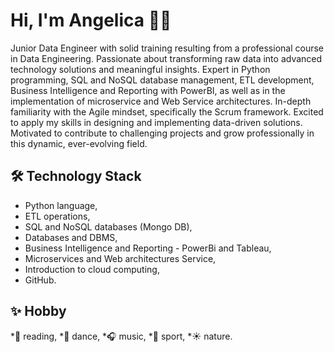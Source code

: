# Hi, I'm Angelica 👋🌸
Junior Data Engineer with solid training resulting from a professional course in Data Engineering. Passionate about transforming raw data into advanced technology solutions and meaningful insights. Expert in Python programming, SQL and NoSQL database management, ETL development, Business Intelligence and Reporting with PowerBI, as well as in the implementation of microservice and Web Service architectures. In-depth familiarity with the Agile mindset, specifically the Scrum framework. Excited to apply my skills in designing and implementing data-driven solutions. Motivated to contribute to challenging projects and grow professionally in this dynamic, ever-evolving field. 

## 🛠 Technology Stack
* Python language,
* ETL operations,
* SQL and NoSQL databases (Mongo DB),
* Databases and DBMS,
* Business Intelligence and Reporting -
PowerBi and Tableau,
* Microservices and Web architectures
Service,
* Introduction to cloud computing,
* GitHub.

## ✨ Hobby
*📕  reading,
*💃  dance,
*🎧  music,
*🚴  sport,
*☀️  nature.
